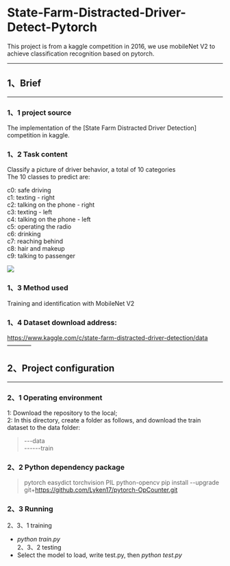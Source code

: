 # State-Farm-Distracted-Driver-Detect-Pytorch
This project is from a kaggle competition in 2016, we use mobileNet V2 to achieve classification recognition based on pytorch.  
***  

## 1、Brief  
---  
### 1、1 project source  
The implementation of the [State Farm Distracted Driver Detection] competition in kaggle.  
### 1、2 Task content  
Classify a picture of driver behavior, a total of 10 categories  
The 10 classes to predict are:  


c0: safe driving  
c1: texting - right  
c2: talking on the phone - right  
c3: texting - left  
c4: talking on the phone - left  
c5: operating the radio  
c6: drinking  
c7: reaching behind  
c8: hair and makeup  
c9: talking to passenger  

![](D:\cc\DAR\dar\PyTorch_DistractedDriverDetection\test_output\V2_m\img_64.jpg "")  
### 1、3 Method used  
Training and identification with MobileNet V2  
### 1、4 Dataset download address:
https://www.kaggle.com/c/state-farm-distracted-driver-detection/data  
————
## 2、Project configuration  
---  
### 2、1 Operating environment  
1: Download the repository to the local;  
2: In this directory, create a folder as follows, and download the train dataset to the data folder:  
>---data  
>------train
  
### 2、2 Python dependency package  
> pytorch
> easydict
> torchvision
> PIL
> python-opencv
> pip install --upgrade git+https://github.com/Lyken17/pytorch-OpCounter.git  
  
### 2、3 Running  
2、3、1 training  
+ *python train.py*  
2、3、2 testing  
+ Select the model to load, write test.py, then *python test.py*
